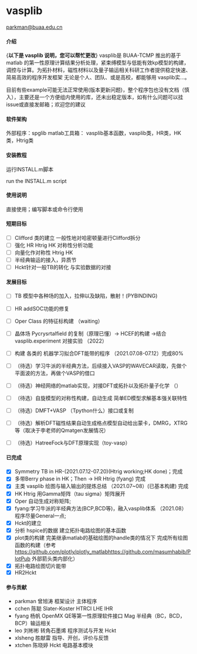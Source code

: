 # vasplib

parkman@buaa.edu.cn

#### 介绍
{**以下是 vasplib 说明，您可以帮忙更改**}
vasplib是 BUAA-TCMP 推出的基于 matlab 的第一性原理计算结果分析处理，紧束缚模型与低能有效kp模型的构建，调控与计算。为拓扑材料，磁性材料以及量子输运相关科研工作者提供稳定快速、简易高效的程序开发框架
无论是个人、团队、或是高校，都能够用 vasplib实...。

目前有些example可能无法正常使用(版本更新问题)，整个程序包也没有文档（慎入），主要还是一个方便组内使用的库，还未出稳定版本，如有什么问题可以挂issue或直接发邮箱；欢迎您的建议

#### 软件架构
外部程序：spglib
matlab工具箱：
vasplib基本函数，vasplib类，HR类，HK类，Htrig类

#### 安装教程
运行INSTALL.m脚本

run the INSTALL.m script

#### 使用说明

直接使用；编写脚本或命令行使用

#### 短期目标
- [ ] Clifford 类的建立 一般性地对哈密顿量进行Clifford拆分
- [ ] 强化 HR Htrig HK 对称性分析功能
- [ ] 向量化作对称性 Htrig HK
- [ ] 半经典输运的接入，异质节
- [ ] Hckt针对一般TB的转化 与实验数据的对接

#### 发展目标

- [ ] TB 模型中各种场的加入，拉伸以及缺陷，散射！(PYBINDING)
- [ ] HR addSOC功能的修复 
- [ ] Oper Class 的特征标构建 （waiting）
- [ ] 晶体场 Pycrysrtalfield 的复制（原理已懂）-> HCEF的构建 ->结合 vasplib.experiment 对接实验 （2022）
- [ ] 构建 各类的 机器学习拟合DFT能带的程序 （2021.07.08-07.12）完成80%
- [ ] （待选）学习牛派的半经典方法，后续接入VASP的WAVECAR读取，先做个平面波的方法，再做个VASP的借口
- [ ] （待选）神经网络的matlab实现，对接DFT或拓扑以及拓扑量子化学 （）
- [ ] （待选）自旋模型的对称性构建，自动生成 简单ED模型求解基本强关联特性
- [ ] （待选）DMFT+VASP （Tpython什么）接口或复制
- [ ] （待选）解析DFT磁性结果自动生成格点模型自动给出蒙卡，DMRG，XTRG等（取决于李老师的Qmatgen发展情况）
- [ ] （待选）HatreeFock与DFT原理实现（toy-vasp）


#### 已完成
- [x] Symmetry TB in HR-(2021.07.12-07.20)(Htrig working;HK done)；完成
- [x] 多带Berry phase in HK；Then -> HR Htrig (fyang) 完成
- [x]  主类 vasplib 绘图与输入输出的提炼总结 （2021.07~08）(已基本构建) 完成
- [x]  HK Htrig 用Gamma矩阵（tau sigma）矩阵展开
- [x]  Oper 自动生成对称矩阵; 
- [x]  fyang:学习牛派的半经典方法(BCP,BCD等)，融入vasplib体系 （2021.08）程序尽量General一点;
- [x]  Hckt的建立
- [x] 分析 hspice的数据 建立拓扑电路绘图的基本函数
- [x] plot类的构建 完美继承matlab的基础绘图的handle类的情况下 完成所有绘图函数的构建（参考<https://github.com/plotly/plotly_matlab><https://github.com/masumhabib/PlotPub> 外部箭头类内部化）
- [x] 拓扑电路绘图切片能带
- [x] HR2Hckt

#### 参与贡献

* parkman 曾旭涛 框架设计 主体程序 
* cchen 陈聪 Slater-Koster HTRCI LHE IHR
* fyang 杨帆 OpenMX QE等第一性原理软件接口 Mag 半经典（BC，BCD，BCP）输运相关
* leo 刘彬彬 转角石墨烯 程序测试与开发 Hckt
* xlsheng 胜献雷 指导、开创，评价与反馈
* xtchen 陈晓婷 Hckt 电路基本模块
